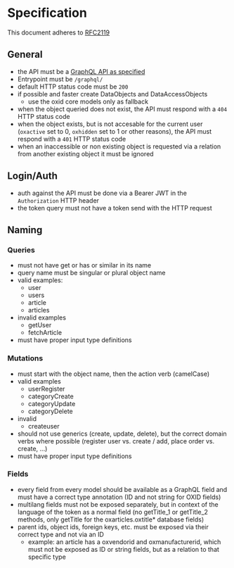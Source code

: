 # Specification

This document adheres to [RFC2119](https://www.ietf.org/rfc/rfc2119.txt)

## General

- the API must be a [GraphQL API as specified](https://www.graphql.org)
- Entrypoint must be `/graphql/`
- default HTTP status code must be `200`
- if possible and faster create DataObjects and DataAccessObjects
  - use the oxid core models only as fallback
- when the object queried does not exist, the API must respond with a `404` HTTP status code
- when the object exists, but is not accesable for the current user (`oxactive` set to 0, `oxhidden` set to 1 or other reasons), the API must respond with a `401` HTTP status code
- when an inaccessible or non existing object is requested via a relation from another existing object it must be ignored

## Login/Auth

- auth against the API must be done via a Bearer JWT in the `Authorization` HTTP header
- the token query must not have a token send with the HTTP request

## Naming

### Queries

- must not have get or has or similar in its name
- query name must be singular or plural object name
- valid examples:
  - user
  - users
  - article
  - articles
- invalid examples
  - getUser
  - fetchArticle
- must have proper input type definitions

### Mutations

- must start with the object name, then the action verb (camelCase)
- valid examples
  - userRegister
  - categoryCreate
  - categoryUpdate
  - categoryDelete
- invalid
  - createuser
- should not use generics (create, update, delete), but the correct domain verbs where possible (register user vs. create / add, place order vs. create, ...)
- must have proper input type definitions

### Fields
- every field from every model should be available as a GraphQL field and must have a correct type annotation (ID and not string for OXID fields)
- multilang fields must not be exposed separately, but in context of the language of the token as a normal field (no getTitle\_1 or getTitle\_2 methods, only getTitle for the oxarticles.oxtitle\* database fields)
- parent ids, object ids, foreign keys, etc. must be exposed via their correct type and not via an ID
  - example: an article has a oxvendorid and oxmanufacturerid, which must not be exposed as ID or string fields, but as a relation to that specific type

